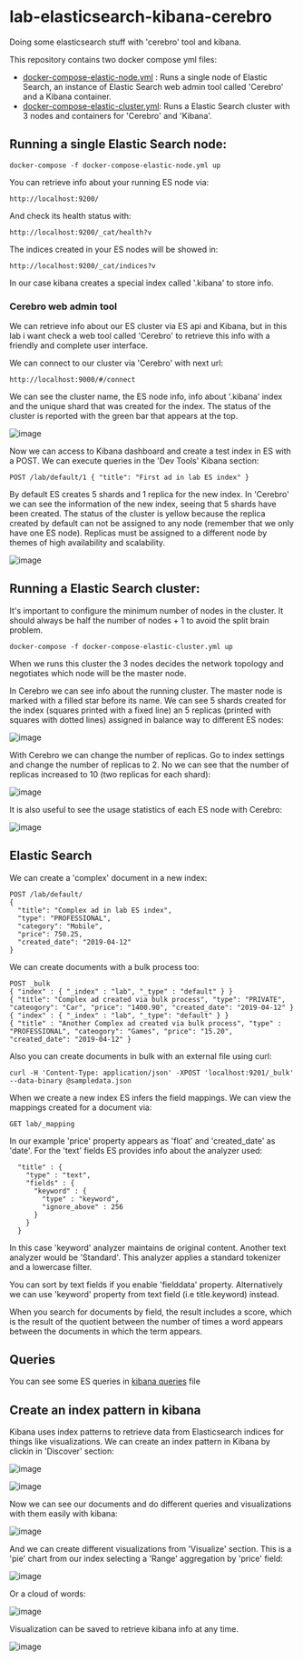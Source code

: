 # lab-elasticsearch-kibana-cerebro
Doing some elasticsearch stuff with 'cerebro' tool and kibana.

This repository contains two docker compose yml files:
* [docker-compose-elastic-node.yml](docker-compose-elastic-node.yml) : Runs a single node of Elastic Search, an instance of Elastic Search web admin tool called 'Cerebro' and a Kibana container.
* [docker-compose-elastic-cluster.yml](docker-compose-elastic-cluster.yml): Runs a Elastic Search cluster with 3 nodes and containers for 'Cerebro' and 'Kibana'.

## Running a single Elastic Search node:

```
docker-compose -f docker-compose-elastic-node.yml up
```
You can retrieve info about your running ES node via:
```
http://localhost:9200/
```

And check its health status with:
```
http://localhost:9200/_cat/health?v
```

The indices created in your ES nodes will be showed in:
```
http://localhost:9200/_cat/indices?v
```

In our case kibana creates a special index called '.kibana' to store info.

### Cerebro web admin tool

We can retrieve info about our ES cluster via ES api and Kibana, but in this lab i want check a web tool called 'Cerebro' to retrieve this info with a friendly and complete user interface.

We can connect to our cluster via 'Cerebro' with next url:
```
http://localhost:9000/#/connect
```
We can see the cluster name, the ES node info, info about '.kibana' index and the unique shard that was created for the index. 
The status of the cluster is reported with the green bar that appears at the top.

![image](https://github.com/joncabrerasu/lab-elasticsearch-kibana-cerebro/blob/master/images/cerebro1.png)

Now we can access to Kibana dashboard and create a test index in ES with a POST. We can execute queries in the 'Dev Tools' Kibana section:
```
POST /lab/default/1 { "title": "First ad in lab ES index" }
```
By default ES creates 5 shards and 1 replica for the new index. In 'Cerebro' we can see the information of the new index, seeing that 5 shards have been created. The status of the cluster is yellow because the replica created by default can not be assigned to any node (remember that we only have one ES node). Replicas must be assigned to a different node by themes of high availability and scalability.


![image](https://github.com/joncabrerasu/lab-elasticsearch-kibana-cerebro/blob/master/images/cerebro-2.png)

## Running a Elastic Search cluster:

It's important to configure the minimum number of nodes in the cluster. It should always be half the number of nodes + 1 to avoid the split brain problem.
```
docker-compose -f docker-compose-elastic-cluster.yml up
```
When we runs this cluster the 3 nodes decides the network topology and negotiates which node will be the master node.

In Cerebro we can see info about the running cluster. The master node is marked with a filled star before its name. We can see 5 shards created for the index (squares printed with a fixed line) an 5 replicas (printed with squares with dotted lines) assigned in balance way to different ES nodes:

![image](https://github.com/joncabrerasu/lab-elasticsearch-kibana-cerebro/blob/master/images/cerebro-cluster-1.png)

With Cerebro we can change the number of replicas. Go to index settings and change the number of replicas to 2. No we can see that the number of replicas increased to 10 (two replicas for each shard):

![image](https://github.com/joncabrerasu/lab-elasticsearch-kibana-cerebro/blob/master/images/cerebro-cluster-replicas.png)

It is also useful to see the usage statistics of each ES node with Cerebro:

![image](https://github.com/joncabrerasu/lab-elasticsearch-kibana-cerebro/blob/master/images/cerebro-cluster-stadistics.png)

## Elastic Search

We can create a 'complex' document in a new index:
```
POST /lab/default/ 
{
  "title": "Complex ad in lab ES index",
  "type": "PROFESSIONAL",
  "category": "Mobile",
  "price": 750.25,
  "created_date": "2019-04-12"
} 
```
We can create documents with a bulk process too:
```
POST _bulk
{ "index" : { "_index" : "lab", "_type" : "default" } }
{ "title": "Complex ad created via bulk process", "type": "PRIVATE", "cateogory": "Car", "price": "1400.90", "created_date": "2019-04-12" }
{ "index" : { "_index" : "lab", "_type": "default" } }
{ "title" : "Another Complex ad created via bulk process", "type" : "PROFESSIONAL", "cateogory": "Games", "price": "15.20", "created_date": "2019-04-12" }
```

Also you can create documents in bulk with an external file using curl:
```
curl -H 'Content-Type: application/json' -XPOST 'localhost:9201/_bulk' --data-binary @sampledata.json
```

When we create a new index ES infers the field mappings. We can view the mappings created for a document via:
```
GET lab/_mapping
```
In our example 'price' property appears as 'float' and 'created_date' as 'date'. For the 'text' fields ES provides info about the analyzer used:
```
  "title" : {
    "type" : "text",
    "fields" : {
      "keyword" : {
        "type" : "keyword",
        "ignore_above" : 256
      }
    }
  }
```          
In this case 'keyword' analyzer maintains de original content. Another text analyzer would be 'Standard'. This analyzer applies a standard tokenizer and a lowercase filter.

You can sort by text fields if you enable 'fielddata' property. Alternatively we can use 'keyword' property from text field (i.e title.keyword) instead.

When you search for documents by field, the result includes a score, which is the result of the quotient between the number of times a word appears between the documents in which the term appears.

## Queries

You can see some ES queries in [kibana queries](kibana-queries.md) file

## Create an index pattern in kibana

Kibana uses index patterns to retrieve data from Elasticsearch indices for things like visualizations. We can create an index pattern in Kibana by clickin in 'Discover' section:

![image](https://github.com/joncabrerasu/lab-elasticsearch-kibana-cerebro/blob/master/images/kibana1.png)

![image](https://github.com/joncabrerasu/lab-elasticsearch-kibana-cerebro/blob/master/images/kibana2.png)

Now we can see our documents and do different queries and visualizations with them easily with kibana:

![image](https://github.com/joncabrerasu/lab-elasticsearch-kibana-cerebro/blob/master/images/kibana3.png)

And we can create different visualizations from 'Visualize' section. This is a 'pie' chart from our index selecting a 'Range' aggregation by 'price' field:

![image](https://github.com/joncabrerasu/lab-elasticsearch-kibana-cerebro/blob/master/images/kibana4.png)

Or a cloud of words:

![image](https://github.com/joncabrerasu/lab-elasticsearch-kibana-cerebro/blob/master/images/kibana5.png)

Visualization can be saved to retrieve kibana info at any time.




![image](https://github.com/joncabrerasu/lab-elasticsearch-kibana-cerebro/blob/master/images/kibana2.png)
